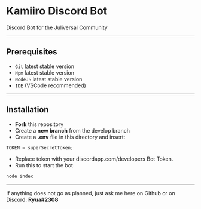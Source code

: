 # Kamiiro Discord Bot

Discord Bot for the Juliversal Community

---

## Prerequisites

- `Git` latest stable version
- `Npm` latest stable version
- `NodeJS` latest stable version
- `IDE` (VSCode recommended)

---

## Installation

- **Fork** this repository
- Create a **new branch** from the develop branch
- Create a **.env** file in this directory and insert:

```js
TOKEN = superSecretToken;
```

- Replace token with your discordapp.com/developers Bot Token.
- Run this to start the bot

```js
node index
```

---

If anything does not go as planned, just ask me here on Github or on Discord: **Ryua#2308**
